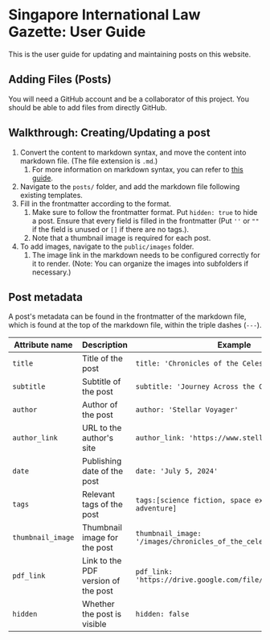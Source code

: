 # Singapore International Law Gazette: User Guide

This is the user guide for updating and maintaining posts on this website.

## Adding Files (Posts)

You will need a GitHub account and be a collaborator of this project. You should be able to add files from directly GitHub.

## Walkthrough: Creating/Updating a post

1. Convert the content to markdown syntax, and move the content into markdown file. (The file extension is `.md`.)
    1. For more information on markdown syntax, you can refer to [this guide](https://www.markdownguide.org/basic-syntax/).
1. Navigate to the `posts/` folder, and add the markdown file following existing templates.
1. Fill in the frontmatter according to the format.
    1. Make sure to follow the frontmatter format. Put `hidden: true` to hide a post. Ensure that every field is filled in the frontmatter (Put `''` or `""` if the field is unused or `[]` if there are no tags.).
    1. Note that a thumbnail image is required for each post.
1. To add images, navigate to the `public/images` folder.
    1. The image link in the markdown needs to be configured correctly for it to render. (Note: You can organize the images into subfolders if necessary.)

## Post metadata

A post's metadata can be found in the frontmatter of the markdown file, which is found at the top of the markdown file, within the triple dashes (`---`).

| Attribute name    | Description                         | Example                                                             |
| ----------------- | ----------------------------------- | ------------------------------------------------------------------- |
| `title`           | Title of the post                   | `title: 'Chronicles of the Celestial Nomad'`                        |
| `subtitle`        | Subtitle of the post                | `subtitle: 'Journey Across the Cosmic Canvas'`                      |
| `author`          | Author of the post                  | `author: 'Stellar Voyager'`                                         |
| `author_link`     | URL to the author's site            | `author_link: 'https://www.stellar_voyager.com/'`                   |
| `date`            | Publishing date of the post         | `date: 'July 5, 2024' `                                             |
| `tags`            | Relevant tags of the post           | `tags:[science fiction, space exploration, adventure]`              |
| `thumbnail_image` | Thumbnail image for the post        | `thumbnail_image: '/images/chronicles_of_the_celestial_nomad.jpeg'` |
| `pdf_link`        | Link to the PDF version of the post | `pdf_link: 'https://drive.google.com/file/d/x1y2z3/preview'`        |
| `hidden`          | Whether the post is visible         | `hidden: false`                                                     |
